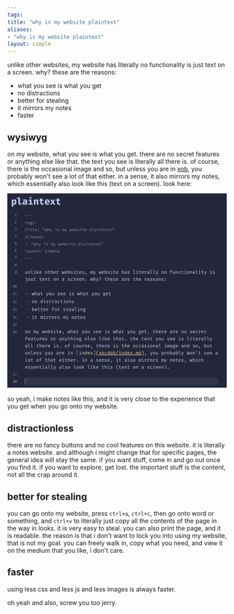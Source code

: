 ```yaml
---
tags: 
title: "why is my website plaintext"
aliases:
- "why is my website plaintext"
layout: simple
---
```


unlike other websites, my website has literally no functionality is just text on a screen. why? these are the reasons:

- what you see is what you get
- no distractions
- better for stealing
- it mirrors my notes
- faster

## wysiwyg

on my website, what you see is what you get. there are no secret features or anything else like that. the text you see is literally all there is. of course, there is the occasional image and so, but unless you are in [xob](xob), you probably won't see a lot of that either. in a sense, it also mirrors my notes, which essentially also look like this (text on a screen). look here:

![](assets/similarities.png)

so yeah, i make notes like this, and it is very close to the experience that you get when you go onto my website.

## distractionless

there are no fancy buttons and no cool features on this website. it is literally a notes website. and although i might change that for specific pages, the general idea will stay the same. if you want stuff, come in and go out once you find it. if you want to explore, get lost. the important stuff is the content, not all the crap around it.

## better for stealing

you can go onto my website, press `ctrl+a`, `ctrl+c`, then go onto word or something, and `ctrl+v` to literally just copy all the contents of the page in the way in looks. it is very easy to steal. you can also print the page, and it is readable. the reason is that i don't want to lock you into using my website, that is not my goal. you can freely walk in, copy what you need, and view it on the medium that you like, i don't care.

## faster

using less css and less js and less images is always faster.

oh yeah and also, screw you too jerry.